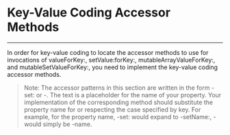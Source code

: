 # Key-Value Coding Accessor Methods
---

In order for key-value coding to locate the accessor methods to use for invocations of valueForKey:, setValue:forKey:, mutableArrayValueForKey:, and mutableSetValueForKey:, you need to implement the key-value coding accessor methods.

> Note: The accessor patterns in this section are written in the form -set<Key>: or -<key>. The <key> text is a placeholder for the name of your property. Your implementation of the corresponding method should substitute the property name for <Key> or <key> respecting the case specified by key. For example, for the property name, -set<Key>: would expand to -setName:, -<key> would simply be -name.
